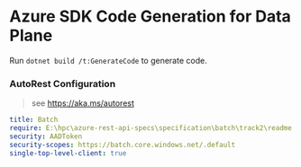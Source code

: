 # Azure SDK Code Generation for Data Plane

Run `dotnet build /t:GenerateCode` to generate code.

### AutoRest Configuration
> see https://aka.ms/autorest

``` yaml
title: Batch
require: E:\hpc\azure-rest-api-specs\specification\batch\track2\readme.md
security: AADToken
security-scopes: https://batch.core.windows.net/.default
single-top-level-client: true
```